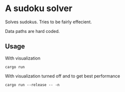 # A sudoku solver

Solves sudokus. Tries to be fairly effecient.

Data paths are hard coded.

## Usage

With visualization
```
cargo run
```

With visualization turned off and to get best performance
```
cargo run --release -- -n
```
